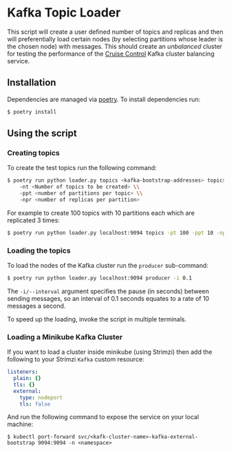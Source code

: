 # Kafka Topic Loader

This script will create a user defined number of topics and replicas and then
will preferentially load certain nodes (by selecting partitions whose leader is
the chosen node) with messages. This should create an _unbalanced_ cluster for
testing the performance of the [Cruise
Control](https://github.com/linkedin/cruise-control) Kafka cluster balancing
service.

## Installation 

Dependencies are managed via [poetry](https://python-poetry.org/). To install dependencies run:

```bash
$ poetry install
```

## Using the script

### Creating topics 

To create the test topics run the following command:

```bash
$ poetry run python loader.py topics <kafka-bootstrap-addresses> topics \\
    -nt <Number of topics to be created> \\
    -ppt <number of partitions per topic> \\
    -npr <number of replicas per partition>
```

For example to create 100 topics with 10 partitions each which are replicated
3 times:

```bash 
$ poetry run python loader.py localhost:9094 topics -pt 100 -ppt 10 -npr 3
```

### Loading the topics

To load the nodes of the Kafka cluster run the `producer` sub-command:

```bash
$ poetry run python loader.py localhost:9094 producer -i 0.1
```

The `-i/--interval` argument specifies the pause (in seconds) between sending
messages, so an interval of 0.1 seconds equates to a rate of 10 messages
a second. 

To speed up the loading, invoke the script in multiple terminals.

### Loading a Minikube Kafka Cluster

If you want to load a cluster inside minikube (using Strimzi) then add the following to your Strimzi `Kafka` custom resource:

```yaml
listeners:
  plain: {}
  tls: {}
  external:
    type: nodeport
    tls: false
```

And run the following command to expose the service on your local machine:

```
$ kubectl port-forward svc/<kafk-cluster-name>-kafka-external-bootstrap 9094:9094 -n <namespace>
```
